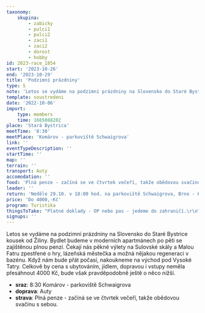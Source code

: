 ```yaml
---
taxonomy:
    skupina:
        - zabicky
        - pulci1
        - pulci2
        - zaci1
        - zaci2
        - dorost
        - hobby
id: 2023-race_1854
start: '2023-10-26'
end: '2023-10-29'
title: 'Podzimní prázdniny'
type: S
note: 'Letos se vydáme na podzimní prázdniny na Slovensko do Staré Bystrice kousek od Žiliny. Bydlet budeme v moderních apartmánech po pěti se zajištěnou plnou penzí. Čekají nás pěkné výlety na Sulovské skály a Malou Fatru zpestřené o hry, lázeňská městečka a možná nějakou regeneraci v bazénu. Když nám bude přát počasí, nakoukneme na východ pod Vysoké Tatry. Celkově by cena s ubytováním, jídlem, dopravou i vstupy neměla přesáhnout 4000 Kč, bude však pravděpodobně ještě o něco nižší.'
template: soustredeni
date: '2022-10-06'
import:
    type: members
    time: 1665088202
place: 'Stará Bystrica'
meetTime: '8:30'
meetPlace: 'Komárov - parkoviště Schwaigrova'
link: ''
eventTypeDescription: ''
startTime: ''
map: ''
terrain: ''
transport: Auty
accomodation: ''
food: 'Plná penze - začíná se ve čtvrtek večeří, takže obědovou svačinu s sebou.'
leader: ''
return: 'Neděle 29.10. v 18:00 hod. na parkoviště Schwaigrova, Brno - Komárov'
price: 'Do 4000,-Kč'
program: Turistika
thingsToTake: "Platné doklady - OP nebo pas - jedeme do zahraničí.\r\nTeplé oblečení, vhodné boty, malý batoh na výlety, přezůvky, plavky, ..."
signups: ''
---
```


Letos se vydáme na podzimní prázdniny na Slovensko do Staré Bystrice kousek od Žiliny. Bydlet budeme v moderních apartmánech po pěti se zajištěnou plnou penzí. Čekají nás pěkné výlety na Sulovské skály a Malou Fatru zpestřené o hry, lázeňská městečka a možná nějakou regeneraci v bazénu. Když nám bude přát počasí, nakoukneme na východ pod Vysoké Tatry. Celkově by cena s ubytováním, jídlem, dopravou i vstupy neměla přesáhnout 4000 Kč, bude však pravděpodobně ještě o něco nižší.
* **sraz**: 8:30 Komárov - parkoviště Schwaigrova
* **doprava**: Auty
* **strava**: Plná penze - začíná se ve čtvrtek večeří, takže obědovou svačinu s sebou.

